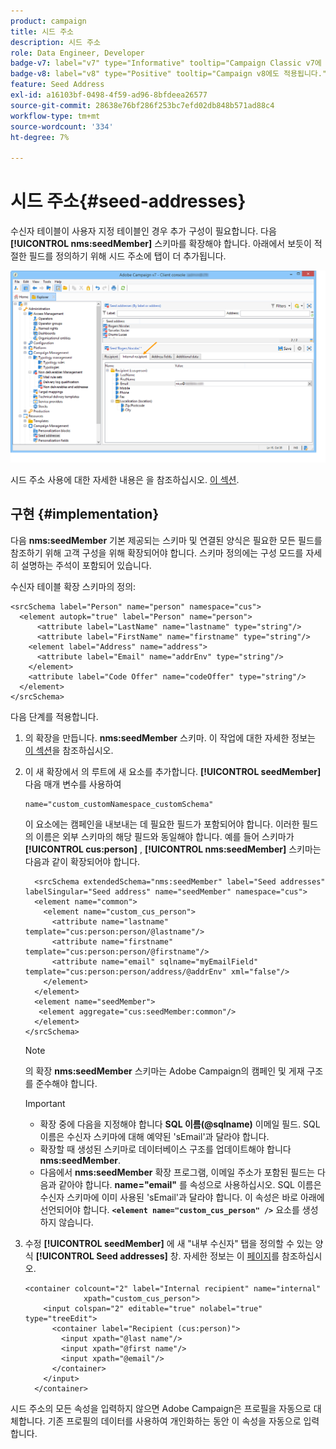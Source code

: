 ```yaml
---
product: campaign
title: 시드 주소
description: 시드 주소
role: Data Engineer, Developer
badge-v7: label="v7" type="Informative" tooltip="Campaign Classic v7에 적용"
badge-v8: label="v8" type="Positive" tooltip="Campaign v8에도 적용됩니다."
feature: Seed Address
exl-id: a16103bf-0498-4f59-ad96-8bfdeea26577
source-git-commit: 28638e76bf286f253bc7efd02db848b571ad88c4
workflow-type: tm+mt
source-wordcount: '334'
ht-degree: 7%

---
```


# 시드 주소{#seed-addresses}



수신자 테이블이 사용자 지정 테이블인 경우 추가 구성이 필요합니다. 다음 **[!UICONTROL nms:seedMember]** 스키마를 확장해야 합니다. 아래에서 보듯이 적절한 필드를 정의하기 위해 시드 주소에 탭이 더 추가됩니다.

![](assets/s_ncs_user_seedlist_new_tab.png)

시드 주소 사용에 대한 자세한 내용은 을 참조하십시오. [이 섹션](../../delivery/using/about-seed-addresses.md).

## 구현 {#implementation}

다음 **nms:seedMember** 기본 제공되는 스키마 및 연결된 양식은 필요한 모든 필드를 참조하기 위해 고객 구성을 위해 확장되어야 합니다. 스키마 정의에는 구성 모드를 자세히 설명하는 주석이 포함되어 있습니다.

수신자 테이블 확장 스키마의 정의:

```
<srcSchema label="Person" name="person" namespace="cus">
  <element autopk="true" label="Person" name="person">
      <attribute label="LastName" name="lastname" type="string"/>
      <attribute label="FirstName" name="firstname" type="string"/>
    <element label="Address" name="address">
      <attribute label="Email" name="addrEnv" type="string"/>
    </element>
    <attribute label="Code Offer" name="codeOffer" type="string"/>
  </element>
</srcSchema>
```

다음 단계를 적용합니다.

1. 의 확장을 만듭니다. **nms:seedMember** 스키마. 이 작업에 대한 자세한 정보는 [이 섹션](../../configuration/using/extending-a-schema.md)을 참조하십시오.
1. 이 새 확장에서 의 루트에 새 요소를 추가합니다. **[!UICONTROL seedMember]** 다음 매개 변수를 사용하여

   ```
   name="custom_customNamespace_customSchema"
   ```

   이 요소에는 캠페인을 내보내는 데 필요한 필드가 포함되어야 합니다. 이러한 필드의 이름은 외부 스키마의 해당 필드와 동일해야 합니다. 예를 들어 스키마가 **[!UICONTROL cus:person]** , **[!UICONTROL nms:seedMember]** 스키마는 다음과 같이 확장되어야 합니다.

   ```
     <srcSchema extendedSchema="nms:seedMember" label="Seed addresses" labelSingular="Seed address" name="seedMember" namespace="cus">
     <element name="common">
       <element name="custom_cus_person">
         <attribute name="lastname" template="cus:person:person/@lastname"/>
         <attribute name="firstname" template="cus:person:person/@firstname"/>
         <attribute name="email" sqlname="myEmailField" template="cus:person:person/address/@addrEnv" xml="false"/>
       </element>
     </element>
     <element name="seedMember">
      <element aggregate="cus:seedMember:common"/>
     </element>
   </srcSchema>
   ```

   >[!NOTE]
   >
   >의 확장 **nms:seedMember** 스키마는 Adobe Campaign의 캠페인 및 게재 구조를 준수해야 합니다.

   >[!IMPORTANT]
   >
   >
   >    
   >    
   >    * 확장 중에 다음을 지정해야 합니다 **SQL 이름(@sqlname)** 이메일 필드. SQL 이름은 수신자 스키마에 대해 예약된 &#39;sEmail&#39;과 달라야 합니다.
   >    * 확장할 때 생성된 스키마로 데이터베이스 구조를 업데이트해야 합니다 **nms:seedMember**.
   >    * 다음에서 **nms:seedMember** 확장 프로그램, 이메일 주소가 포함된 필드는 다음과 같아야 합니다. **name=&quot;email&quot;** 를 속성으로 사용하십시오. SQL 이름은 수신자 스키마에 이미 사용된 &#39;sEmail&#39;과 달라야 합니다. 이 속성은 바로 아래에 선언되어야 합니다. **`<element name="custom_cus_person" />`** 요소를 생성하지 않습니다.
   >    
   >

1. 수정 **[!UICONTROL seedMember]** 에 새 &quot;내부 수신자&quot; 탭을 정의할 수 있는 양식 **[!UICONTROL Seed addresses]** 창. 자세한 정보는 이 [페이지](../../configuration/using/form-structure.md)를 참조하십시오.

   ```
   <container colcount="2" label="Internal recipient" name="internal"
                xpath="custom_cus_person">
       <input colspan="2" editable="true" nolabel="true" type="treeEdit">
         <container label="Recipient (cus:person)">
           <input xpath="@last name"/>
           <input xpath="@first name"/>
           <input xpath="@email"/>
         </container>
       </input>
     </container>
   ```

시드 주소의 모든 속성을 입력하지 않으면 Adobe Campaign은 프로필을 자동으로 대체합니다. 기존 프로필의 데이터를 사용하여 개인화하는 동안 이 속성을 자동으로 입력합니다.
